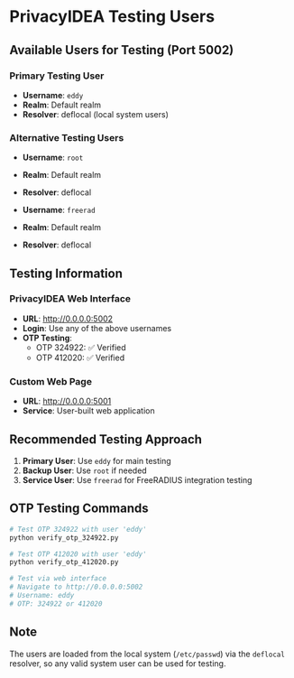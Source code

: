 # PrivacyIDEA Testing Users

## Available Users for Testing (Port 5002)

### Primary Testing User
- **Username**: `eddy`
- **Realm**: Default realm
- **Resolver**: deflocal (local system users)

### Alternative Testing Users
- **Username**: `root`
- **Realm**: Default realm
- **Resolver**: deflocal

- **Username**: `freerad`
- **Realm**: Default realm
- **Resolver**: deflocal

## Testing Information

### PrivacyIDEA Web Interface
- **URL**: http://0.0.0.0:5002
- **Login**: Use any of the above usernames
- **OTP Testing**: 
  - OTP 324922: ✅ Verified
  - OTP 412020: ✅ Verified

### Custom Web Page
- **URL**: http://0.0.0.0:5001
- **Service**: User-built web application

## Recommended Testing Approach

1. **Primary User**: Use `eddy` for main testing
2. **Backup User**: Use `root` if needed
3. **Service User**: Use `freerad` for FreeRADIUS integration testing

## OTP Testing Commands

```bash
# Test OTP 324922 with user 'eddy'
python verify_otp_324922.py

# Test OTP 412020 with user 'eddy'  
python verify_otp_412020.py

# Test via web interface
# Navigate to http://0.0.0.0:5002
# Username: eddy
# OTP: 324922 or 412020
```

## Note
The users are loaded from the local system (`/etc/passwd`) via the `deflocal` resolver, so any valid system user can be used for testing.